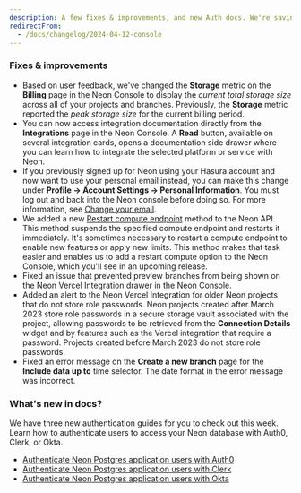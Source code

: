 ```yaml
---
description: A few fixes & improvements, and new Auth docs. We're saving the big news for Monday, April 15th.
redirectFrom:
  - /docs/changelog/2024-04-12-console
---
```


### Fixes & improvements

- Based on user feedback, we've changed the **Storage** metric on the **Billing** page in the Neon Console to display the _current total storage size_ across all of your projects and branches. Previously, the **Storage** metric reported the _peak storage size_ for the current billing period.
- You can now access integration documentation directly from the **Integrations** page in the Neon Console. A **Read** button, available on several integration cards, opens a documentation side drawer where you can learn how to integrate the selected platform or service with Neon.
- If you previously signed up for Neon using your Hasura account and now want to use your personal email instead, you can make this change under **Profile → Account Settings → Personal Information**. You must log out and back into the Neon console before doing so. For more information, see [Change your email](/docs/get-started-with-neon/signing-up#changing-your-email).
- We added a new [Restart compute endpoint](https://api-docs.neon.tech/reference/restartprojectendpoint) method to the Neon API. This method suspends the specified compute endpoint and restarts it immediately. It's sometimes necessary to restart a compute endpoint to enable new features or apply new limits. This method makes that task easier and enables us to add a restart compute option to the Neon Console, which you'll see in an upcoming release.
- Fixed an issue that prevented preview branches from being shown on the Neon Vercel Integration drawer in the Neon Console.
- Added an alert to the Neon Vercel Integration for older Neon projects that do not store role passwords. Neon projects created after March 2023 store role passwords in a secure storage vault associated with the project, allowing passwords to be retrieved from the **Connection Details** widget and by features such as the Vercel integration that require a password. Projects created before March 2023 do not store role passwords.
- Fixed an error message on the **Create a new branch** page for the **Include data up to** time selector. The date format in the error message was incorrect.

### What's new in docs?

We have three new authentication guides for you to check out this week. Learn how to authenticate users to access your Neon database with Auth0, Clerk, or Okta.

- [Authenticate Neon Postgres application users with Auth0](/docs/guides/auth-auth0)
- [Authenticate Neon Postgres application users with Clerk](/docs/guides/auth-clerk)
- [Authenticate Neon Postgres application users with Okta](/docs/guides/auth-okta)
